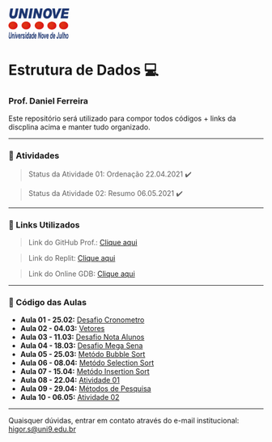 <img src="https://github.com/HigorRoc/Uninove_2021.1/blob/main/Uninove-Logo.png" width="120" height="60">

# Estrutura de Dados :computer:
###  Prof. Daniel Ferreira

Este repositório será utilizado para compor todos códigos + links da discplina acima e manter tudo organizado.

---

### :pushpin: Atividades
> Status da Atividade 01: Ordenação 22.04.2021 :heavy_check_mark:

> Status da Atividade 02: Resumo 06.05.2021 :heavy_check_mark:

---
### :pushpin: Links Utilizados
> Link do GitHub Prof.: [Clique aqui](https://github.com/DanielGTI/Estrutura_de_Dados)

> Link do Replit: [Clique aqui](https://repl.it/~/)
 
> Link do Online GDB: [Clique aqui](https://www.onlinegdb.com/)
 
---

### :pushpin: Código das Aulas

- **Aula 01 - 25.02:** [Desafio Cronometro](https://github.com/HigorRoc/Uninove_2021.1_EstruturaDados/tree/main/Aula%2001%20-%2025.02.2021)
- **Aula 02 - 04.03:** [Vetores](https://github.com/HigorRoc/Uninove_2021.1_EstruturaDados/tree/main/Aula%2002%20-%2004.03.2021)
- **Aula 03 - 11.03:** [Desafio Nota Alunos](https://github.com/HigorRoc/Uninove_2021.1_EstruturaDados/tree/main/Aula%2003%20-%2011.03.2021)
- **Aula 04 - 18.03:** [Desafio Mega Sena](https://github.com/HigorRoc/Uninove_2021.1_EstruturaDados/tree/main/Aula%2004%20-%2018.03.2021)
- **Aula 05 - 25.03:** [Metódo Bubble Sort](https://github.com/HigorRoc/Uninove_2021.1_EstruturaDados/tree/main/Aula%2005%20-%2025.03.2021)
- **Aula 06 - 08.04:** [Metódo Selection Sort](https://github.com/HigorRoc/Uninove_2021.1_EstruturaDados/tree/main/Aula%2006%20-%2008.04.2021)
- **Aula 07 - 15.04:** [Metódo Insertion Sort](https://github.com/HigorRoc/Uninove_2021.1_EstruturaDados/tree/main/Aula%2007%20-%2015.04.2021)
- **Aula 08 - 22.04:** [Atividade 01](https://github.com/HigorRoc/Uninove_2021.1_EstruturaDados/tree/main/Aula%2008%20-%2022.04.2021%20(Atividade))
- **Aula 09 - 29.04:** [Métodos de Pesquisa](https://github.com/HigorRoc/Uninove_2021.1_EstruturaDados/tree/main/Aula%2009%20-%2029.04.2021)
- **Aula 10 - 06.05:** [Atividade 02](https://github.com/HigorRoc/Uninove_2021.1_EstruturaDados/tree/main/Aula%2010%20-%2006.05.2021%20(Atividade))

---

Quaisquer dúvidas, entrar em contato através do e-mail institucional: 
higor.s@uni9.edu.br
